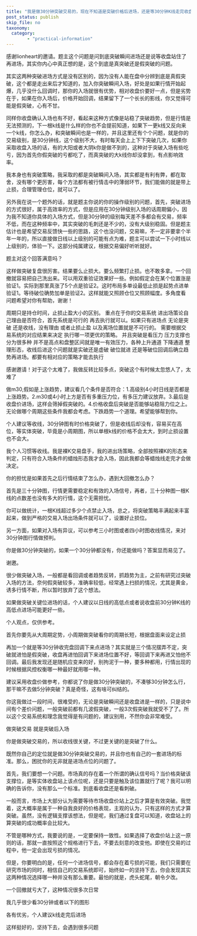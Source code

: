 ```yaml
---
title: "我是做30分钟突破交易的，现在不知道是突破价格后进场，还是等30分钟K线走完收盘价再进场，一直很困惑?"
post_status: publish
skip_file: no
taxonomy:
  category:
        - "practical-information"
---
```


感谢lionheart的邀请。题主这个问题是问到底突破瞬间进场还是说等收盘站住了再进场，其实你内心中真正想的是，这个到底是真突破还是假突破的问题。

其实这两种突破进场方式是没有区别的，因为没有人能在盘中分辨到底是真假突破，这个都是走出来后才知道的，加入你突破瞬间入场，好处是如果行情开始起爆，几乎没什么回调时，那你的入场就很有优势，相对收盘价要好一点，但是劣势在于，如果在你入场后，价格开始回调，结果留下了一个长长的影线，你又觉得可能是假突破，心有不甘。

同样你收盘确认入场也有不好，看起来这种方式像是站稳了突破趋势，但是行情是无法预测的，下一根k线是什么样的你也不会提前知道，如果下一更k线又反向来一个k线，你怎么办，和突破瞬间也是一样的，并且这里还有个个问题，就是你的交易级别，是30分钟线，这个级别不大，有时每天会上上下下突破几次，如果你采取收盘入场的话，有的大阳或者大阴k你是做不到的，这种对于突破入场有些吃亏，因为首先你假突破的亏都吃了，而真突破的大k线你却没拿到，有点影响效率。

我本身也有突破策略，我采取的都是突破瞬间入场，其实都是有利有弊，都在取舍，没有哪个更厉害，每个方法都有被行情击中的薄弱环节，我们能做的就是带上止损，合理管理仓位，就可以了。

另外我在说一个题外的话，就是题主你说的你的操作级别的问题，首先，突破进场的方式很好，属于高效率的方式，但是应用在30分钟级别入场的话周期偏小，因为我不知道你具体的入场方式，但是30分钟的级别每天差不多都会有交易，频率不低，而在这种频率中，其实突破的毛刺还是不少的，没有大级别稳固。但是题主估计也是希望交易反馈快一些的思路，这个也没问题，交易嘛，不一定非要拿个半年一年的，所以直接做日线以上级别的可能有点为难，题主可以尝试一下小时线以上级别的，体验一下。这部分纯属建议，根据交易偏好听听就好。

题主对这个回答满意吗？

这样做突破复盘很厉害。结果要么止损大。要么频繁打止损。也不敢多拿。一个回撤就容易把自己洗出来。可以用双重验证效果好一些。例如假定会在某个位置涨是验证1。实际到那里真涨了5个点是验证2。这时布局多单设最低止损是起势点进单验证1。等待破位确势加单是验证2。这样就能又照顾仓位又照顾幅度。多角度看问题希望对你有帮助，谢谢！

周期只是持仓时间，止损止盈大小的区别。 重点在于你的交易系统 进出场策论自己理由是否符合，首先系统是可行的 再去执行就可以。如果只有进场点 无论是突破 还是收线，没有理由 或者止损止盈 以及离场位置就是不可行的。 需要根据交易系统的对应结果来决定 执行哪一项更优的策略。 并且突破是看压力 压力支撑也分为很多种 并不是高点和盘整区间就是唯一有效压力，各种上升通道 下降通道 整理形态，收线后进这个问题就是实破还是虚破 破位就进 还是等破位回调后确立趋势再进场。都要有相对应的策略才能去执行

感谢邀请！对于这个太难了，我做反转比较多点，突破这个有时候太忽悠人了，太难了

做m30,假如是上涨趋势，建议看几个条件是否符合：1.高级别4小时日线是否都是上涨趋势。2.m30或4小时上方是否有多重压力位，有多压力建议放弃。3.最后是收盘价进场，这样会筛掉假突破的。4.价格收盘后突破是否能够站稳阻力位之上。无论做哪个周期这些条件我都会考虑。下跌趋势一个道理。希望能够帮到你。

个人建议等收线，30分钟图有时价格突破了，但是收线后却没有，容易买在高位，等实体突破，毕竟是小周期图，所以单根k线的价格不会太大，到时止损设置也不会大。

我个人习惯等收线。我是裸K交易盘手，我的进出场策略，全部按照裸K的形态来判定，只有符合入场条件的蜡烛形态我才会入场，因此我都会等蜡烛线走完才会做决定。

你的担忧是如果首先之后行情结束了怎么办，遇到大回撤怎么办？

首先是三十分钟图，行情更需要稳定和有效的入场信号，再者，三十分种图一根K线的点数差也没有多大的行情，这个无需担忧。

你可以做统计，一根K线超过多少个点禁止入场，总之，将突破策略丰满起来丰富起来，做到严格的交易入场出场条件就可以了，设置好止损位。

另一方面，如果对入场有异议，可以参考三小时图或者四小时图收线情况，来对30分钟图行情做预判。

你是做30分钟突破的，如果一个30分钟都没有，你还能做吗？答案显而易见了。

谢邀。

很少做突破入场，一般都是看回调或者趋势反转，抓趋势为主，之前有研究过突破入场的方法，奈何假突破较多，准确率较低，经常遇上扫损的情况，尤其是黄金，诱多行情不断，所以暂时放弃了这个想法。

如果做突破关键位进场的话，个人建议以日线的高低点或者说收盘前30分钟K线的高低点进场可能更好一些。

个人观点，仅供参考。

首先你要先从大周期定势，小周期做突破看你的周期长短，根据盘面来设定止损

再加一个就是等30分钟收完盘回调下来点进场？其实就是三个情况摆弄不定，突破就进怕是假突破，收盘再进怕回调下来进场位置不好，等回调下来再进又怕他不回调。最后我发现还是随机应变来的好，别拘泥于一种，要多种都用，行情出现的时候根据风控权衡哪一种最好就用哪一种。

建议采用收盘价做参考，你都说了你是做30分钟突破的，不凑够30分钟怎么行，那干嘛不去做5分钟突破？真是奇怪，这有啥可纠结的。

你这我做过一段时间，很难受的，无论是突破瞬间还是收盘进是一样的，只是说中间有个差价问题，一般突破前都有几波假突破，一般3次假突破我就受不了了。所以这个交易系统和理念我觉得是有问题的，建议别用，不然你会非常难受。

做突破交易 就是突破后入场

你是做突破交易的，所以收线很关键，不过更关键的是突破了什么。

既然你自己的定位就是做30分钟突破交易的，并且你也有自己的一套进场的标准。那么，困扰你的无非就是进场点位的问题了。

首先，我们要想一个问题。市场真的存在着一个所谓的确认信号吗？当价格突破该支撑位，是等实体收盘站上该点位呢，还是只要是触及该位置就行了呢？我可以明确的告诉你，没有那么一个标准。到底看收盘还是看刺破。

一般而言，市场上大部分认为需要等待市场收盘价站上之后才算是有效突破。我觉着，这大概率是属于一种自我良好的价格表现，主观的认为，只有这样的方式才算突破。虽然，没有逻辑支撑该想法，但是呢，我们通过复盘可以知道，收盘站上的算突破的成功概率会比较大。

不管是哪种方式，我要说的是，一定要保持一致性。如果选择了收盘价站上这一原则的话，那就一直按照这个规格进行下去，不要去刻意的改变他。即使在交易的过程中，他一定会出现亏损的情况。

但是，你要明白的是，任何一个进场信号，都会存在着亏损的可能，我们只需要在研究市场的同时，相信自己的交易系统即可，始终如一的坚持下去，你会发现其实这两种情况选择哪一种并没有那么重要。最怕的就是，虎头蛇尾，朝令夕改。

一个回撤就亏大了，这种情况很多次日常

我几乎很少看30分钟或者以下的图形

各有优劣，个人建议k线走完后进场

这样挺好的，坚持下去，会遇到很多问题
